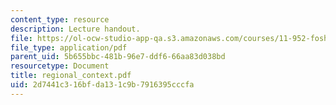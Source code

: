 ```yaml
---
content_type: resource
description: Lecture handout.
file: https://ol-ocw-studio-app-qa.s3.amazonaws.com/courses/11-952-foshan-china-workshop-spring-2004/2d7441c316bfda131c9b7916395cccfa_regional_context.pdf
file_type: application/pdf
parent_uid: 5b655bbc-481b-96e7-ddf6-66aa83d038bd
resourcetype: Document
title: regional_context.pdf
uid: 2d7441c3-16bf-da13-1c9b-7916395cccfa
---
```

